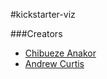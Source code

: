 #kickstarter-viz

###Creators
* [Chibueze Anakor][1]
* [Andrew Curtis][2]





[1]: https://github.com/chibuezeanakor
[2]: https://github.com/ajcurtis